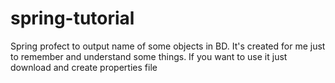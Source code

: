 # spring-tutorial
Spring profect to output name of some objects in BD. It's created for me just to remember and understand some things.
If you want to use it just download and create properties file
